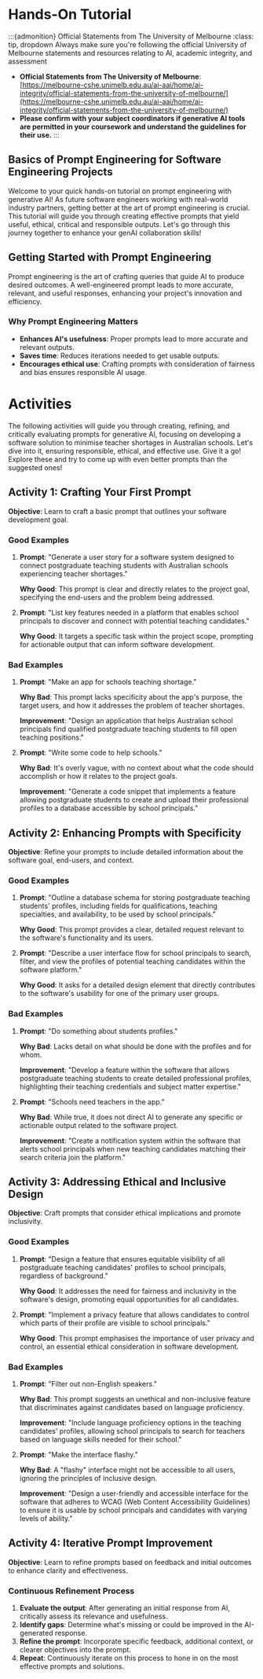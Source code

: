 # Hands-On Tutorial

:::{admonition} Official Statements from The University of Melbourne
:class: tip, dropdown
Always make sure you're following the official University of Melbourne statements and resources relating to AI, academic integrity, and assessment
- **Official Statements from The University of Melbourne**: [https://melbourne-cshe.unimelb.edu.au/ai-aai/home/ai-integrity/official-statements-from-the-university-of-melbourne/](https://melbourne-cshe.unimelb.edu.au/ai-aai/home/ai-integrity/official-statements-from-the-university-of-melbourne/)
- **Please confirm with your subject coordinators if generative AI tools are permitted in your coursework and understand the guidelines for their use.**
:::

## Basics of Prompt Engineering for Software Engineering Projects

Welcome to your quick hands-on tutorial on prompt engineering with generative AI! As future software engineers working with real-world industry partners, getting better at the art of prompt engineering is crucial. This tutorial will guide you through creating effective prompts that yield useful, ethical, critical and responsible outputs. Let's go through this journey together to enhance your genAI collaboration skills!

## Getting Started with Prompt Engineering

Prompt engineering is the art of crafting queries that guide AI to produce desired outcomes. A well-engineered prompt leads to more accurate, relevant, and useful responses, enhancing your project's innovation and efficiency.

### Why Prompt Engineering Matters

- **Enhances AI's usefulness**: Proper prompts lead to more accurate and relevant outputs.
- **Saves time**: Reduces iterations needed to get usable outputs.
- **Encourages ethical use**: Crafting prompts with consideration of fairness and bias ensures responsible AI usage.

# Activities

The following activities will guide you through creating, refining, and critically evaluating prompts for generative AI, focusing on developing a software solution to minimise teacher shortages in Australian schools. Let's dive into it, ensuring responsible, ethical, and effective use. Give it a go! Explore these and try to come up with even better prompts than the suggested ones!


## Activity 1: Crafting Your First Prompt

**Objective**: Learn to craft a basic prompt that outlines your software development goal.

### Good Examples

1. **Prompt**: "Generate a user story for a software system designed to connect postgraduate teaching students with Australian schools experiencing teacher shortages."
   
    **Why Good**: This prompt is clear and directly relates to the project goal, specifying the end-users and the problem being addressed.

2. **Prompt**: "List key features needed in a platform that enables school principals to discover and connect with potential teaching candidates."

    **Why Good**: It targets a specific task within the project scope, prompting for actionable output that can inform software development.

### Bad Examples

1. **Prompt**: "Make an app for schools teaching shortage."

    **Why Bad**: This prompt lacks specificity about the app's purpose, the target users, and how it addresses the problem of teacher shortages.

    **Improvement**: "Design an application that helps Australian school principals find qualified postgraduate teaching students to fill open teaching positions."

2. **Prompt**: "Write some code to help schools."

    **Why Bad**: It's overly vague, with no context about what the code should accomplish or how it relates to the project goals.

    **Improvement**: "Generate a code snippet that implements a feature allowing postgraduate students to create and upload their professional profiles to a database accessible by school principals."

## Activity 2: Enhancing Prompts with Specificity

**Objective**: Refine your prompts to include detailed information about the software goal, end-users, and context.

### Good Examples

1. **Prompt**: "Outline a database schema for storing postgraduate teaching students' profiles, including fields for qualifications, teaching specialties, and availability, to be used by school principals."

    **Why Good**: This prompt provides a clear, detailed request relevant to the software's functionality and its users.

2. **Prompt**: "Describe a user interface flow for school principals to search, filter, and view the profiles of potential teaching candidates within the software platform."

    **Why Good**: It asks for a detailed design element that directly contributes to the software's usability for one of the primary user groups.

### Bad Examples

1. **Prompt**: "Do something about students profiles."

    **Why Bad**: Lacks detail on what should be done with the profiles and for whom.

    **Improvement**: "Develop a feature within the software that allows postgraduate teaching students to create detailed professional profiles, highlighting their teaching credentials and subject matter expertise."

2. **Prompt**: "Schools need teachers in the app."

    **Why Bad**: While true, it does not direct AI to generate any specific or actionable output related to the software project.

    **Improvement**: "Create a notification system within the software that alerts school principals when new teaching candidates matching their search criteria join the platform."

## Activity 3: Addressing Ethical and Inclusive Design

**Objective**: Craft prompts that consider ethical implications and promote inclusivity.

### Good Examples

1. **Prompt**: "Design a feature that ensures equitable visibility of all postgraduate teaching candidates' profiles to school principals, regardless of background."

    **Why Good**: It addresses the need for fairness and inclusivity in the software's design, promoting equal opportunities for all candidates.

2. **Prompt**: "Implement a privacy feature that allows candidates to control which parts of their profile are visible to school principals."

    **Why Good**: This prompt emphasises the importance of user privacy and control, an essential ethical consideration in software development.

### Bad Examples

1. **Prompt**: "Filter out non-English speakers."

    **Why Bad**: This prompt suggests an unethical and non-inclusive feature that discriminates against candidates based on language proficiency.

    **Improvement**: "Include language proficiency options in the teaching candidates' profiles, allowing school principals to search for teachers based on language skills needed for their school."

2. **Prompt**: "Make the interface flashy."

    **Why Bad**: A "flashy" interface might not be accessible to all users, ignoring the principles of inclusive design.

    **Improvement**: "Design a user-friendly and accessible interface for the software that adheres to WCAG (Web Content Accessibility Guidelines) to ensure it is usable by school principals and candidates with varying levels of ability."

## Activity 4: Iterative Prompt Improvement

**Objective**: Learn to refine prompts based on feedback and initial outcomes to enhance clarity and effectiveness.

### Continuous Refinement Process

1. **Evaluate the output**: After generating an initial response from AI, critically assess its relevance and usefulness.
2. **Identify gaps**: Determine what's missing or could be improved in the AI-generated response.
3. **Refine the prompt**: Incorporate specific feedback, additional context, or clearer objectives into the prompt.
4. **Repeat**: Continuously iterate on this process to hone in on the most effective prompts and solutions.

